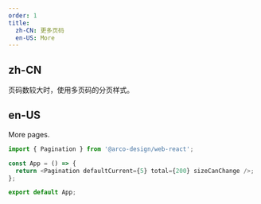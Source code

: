 ```yaml
---
order: 1
title:
  zh-CN: 更多页码
  en-US: More
---
```


## zh-CN

页码数较大时，使用多页码的分页样式。

## en-US

More pages.

```js
import { Pagination } from '@arco-design/web-react';

const App = () => {
  return <Pagination defaultCurrent={5} total={200} sizeCanChange />;
};

export default App;
```

